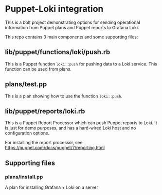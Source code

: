 # Puppet-Loki integration

This is a bolt project demonstrating options for sending operational information 
from Puppet plans and Puppet reports to Grafana Loki.

This repo contains 3 main components and some supporting files:

## lib/puppet/functions/loki/push.rb

This is a Puppet function `loki::push` for pushing data to a Loki service.
This function can be used from plans.

## plans/test.pp

This is a plan showing how to use the function `loki::push`.

## lib/puppet/reports/loki.rb

This is a Puppet Report Processor which can push Puppet reports to Loki.
It is just for demo purposes, and has a hard-wired
Loki host and no configuration options.

For installing the report processor, see https://puppet.com/docs/puppet/7/reporting.html

## Supporting files

### plans/install.pp

A plan for installing Grafana + Loki on a server

